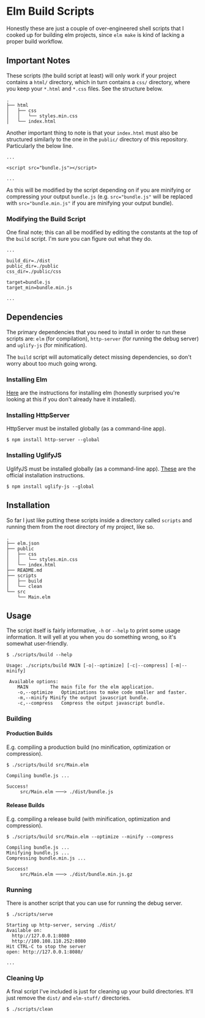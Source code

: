 # Elm Build Scripts
Honestly these are just a couple of over-engineered shell scripts that I cooked
up for building elm projects, since `elm make` is kind of lacking a proper
build workflow.

## Important Notes
These scripts (the build script at least) will only work if your project
contains a `html/` directory, which in turn contains a `css/` directory, where
you keep your `*.html` and `*.css` files. See the structure below. 
```
.
├── html
│   ├── css
│   │   └── styles.min.css
│   └── index.html
```

Another important thing to note is that your `index.html` must also be
structured similarly to the one in the `public/` directory of this repository.
Particularly the below line.
```
...

<script src="bundle.js"></script>

...
```
As this will be modified by the script depending on if you are minifying or
compressing your output `bundle.js` (e.g. `src="bundle.js"` will be replaced
with `src="bundle.min.js"` if you are minifying your output bundle).

### Modifying the Build Script
One final note; this can all be modified by editing the constants at the top of
the `build` script. I'm sure you can figure out what they do.
```
...

build_dir=./dist
public_dir=./public
css_dir=./public/css

target=bundle.js
target_min=bundle.min.js

...
```

## Dependencies
The primary dependencies that you need to install in order to run these scripts
are: `elm` (for compilation), `http-server` (for running the debug server) and
`uglify-js` (for minification).

The `build` script will automatically detect missing dependencies, so don't
worry about too much going wrong.

### Installing Elm
[Here](https://guide.elm-lang.org/install/elm.html) are the instructions for
installing elm (honestly surprised you're looking at this if you don't already
have it installed).

### Installing HttpServer
HttpServer must be installed globally (as a command-line app).
```
$ npm install http-server --global
```

### Installing UglifyJS
UglifyJS must be installed globally (as a command-line app).
[These](https://www.npmjs.com/package/uglify-js) are the official installation
instructions. 
```
$ npm install uglify-js --global
```

## Installation
So far I just like putting these scripts inside a directory called `scripts`
and running them from the root directory of my project, like so. 
```
.
├── elm.json
├── public
│   ├── css
│   │   └── styles.min.css
│   └── index.html
├── README.md
├── scripts
│   ├── build
│   └── clean
└── src
    └── Main.elm
```

## Usage
The script itself is fairly informative, `-h` or `--help` to print some usage
information. It will yell at you when you do something wrong, so it's somewhat
user-friendly.
```
$ ./scripts/build --help
```
```
Usage: ./scripts/build MAIN [-o|--optimize] [-c|--compress] [-m|--minify]

 Available options:
 	MAIN		The main file for the elm application.
 	-o,--optimize	Optimizations to make code smaller and faster.
 	-m,--minify	Minify the output javascript bundle.
 	-c,--compress	Compress the output javascript bundle.
```

### Building

#### Production Builds
E.g. compiling a production build (no minification, optimization or
compression).
```
$ ./scripts/build src/Main.elm
```
```
Compiling bundle.js ...

Success!
	 src/Main.elm ───> ./dist/bundle.js
```

#### Release Builds
E.g. compiling a release build (with minification, optimization and
compression).
```
$ ./scripts/build src/Main.elm --optimize --minify --compress
```
```
Compiling bundle.js ...
Minifying bundle.js ...
Compressing bundle.min.js ...

Success!
	 src/Main.elm ───> ./dist/bundle.min.js.gz
```

### Running
There is another script that you can use for running the debug server.
```
$ ./scripts/serve
```
```
Starting up http-server, serving ./dist/
Available on:
  http://127.0.0.1:8080
  http://100.108.118.252:8080
Hit CTRL-C to stop the server
open: http://127.0.0.1:8080/

...
```

### Cleaning Up
A final script I've included is just for cleaning up your build directories.
It'll just remove the `dist/` and `elm-stuff/` directories.
```
$ ./scripts/clean
```
